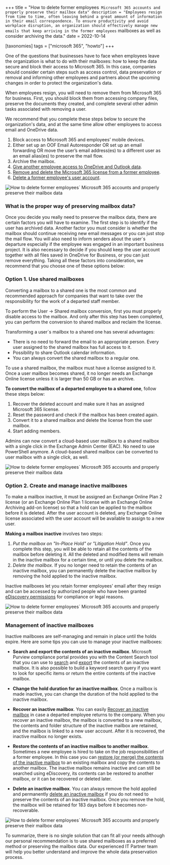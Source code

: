 +++
title = "How to delete former employees` Microsoft 365 accounts and properly preserve their mailbox data"
description = "Employees resign from time to time, often leaving behind a great amount of information in their email correspondence. To ensure productivity and avoid workplace disruption, an organization should effectively manage new emails that keep arriving in the former employees` mailboxes as well as consider archiving the data."
date = 2022-10-14

[taxonomies]
tags = ["microsoft 365", "howto"]
+++

One of the questions that businesses have to face when employees leave the organization is what to do with their mailboxes: how to keep the data secure and block their access to Microsoft 365. In this case, companies should consider certain steps such as access control, data preservation or removal and informing other employees and partners about the upcoming changes in order to protect the organization's data. 

When employees resign, you will need to remove them from Microsoft 365 for business. First, you should block them from accessing company files, preserve the documents they created, and complete several other admin tasks associated with removing a user. 

We recommend that you complete these steps below to secure the organization's data, and at the same time allow other employees to access email and OneDrive data. 

1.  Block access to Microsoft 365 and employees’ mobile devices. 
2.  Either set up an OOF Email Autoresponder OR set up an email forwarding OR move the user’s email address(es) to a different user as an email alias(es) to preserve the mail flow. 
3.  Archive the mailbox. 
4.  [Give another employee access to OneDrive and Outlook data](https://learn.microsoft.com/en-us/microsoft-365/admin/add-users/remove-former-employee-step-5?view=o365-worldwide).
5.  [Remove and delete the Microsoft 365 license from a former employee](https://learn.microsoft.com/en-us/microsoft-365/admin/add-users/remove-former-employee-step-6?view=o365-worldwide).
6.  [Delete a former employee's user account](https://learn.microsoft.com/en-us/microsoft-365/admin/add-users/remove-former-employee-step-7?view=o365-worldwide).

![How to delete former employees` Microsoft 365 accounts and properly preserve their mailbox data](/img/HTdelete1.png)

### What is the proper way of preserving mailbox data? 

Once you decide you really need to preserve the mailbox data, there are certain factors you will have to examine. The first step is to identify if the user has archived data. Another factor you must consider is whether the mailbox should continue receiving new email messages or you can just stop the mail flow. You will also need to inform senders about the user`s departure especially if the employee was engaged in an important business project. It is also necessary to decide if you should keep the user account together with all files saved in OneDrive for Business, or you can just remove everything. Taking all these factors into consideration, we recommend that you choose one of these options below: 

### Option 1. Use shared mailboxes

Converting a mailbox to a shared one is the most common and recommended approach for companies that want to take over the responsibility for the work of a departed staff member. 

To perform the User -> Shared mailbox conversion, first you must properly disable access to the mailbox. And only after this step has been completed, you can perform the conversion to shared mailbox and reclaim the license. 

Transforming a user`s mailbox to a shared one has several advantages: 

* There is no need to forward the email to an appropriate person. Every user assigned to the shared mailbox has full access to it. 
* Possibility to share Outlook calendar information. 
* You can always convert the shared mailbox to a regular one.  

To use a shared mailbox, the mailbox must have a license assigned to it. Once a user mailbox becomes shared, it no longer needs an Exchange Online license unless it is larger than 50 GB or has an archive. 

**To convert the mailbox of a departed employee to a shared one**, follow these steps below: 

1. Recover the deleted account and make sure it has an assigned Microsoft 365 license.
2. Reset the password and check if the mailbox has been created again.
3. Convert it to a shared mailbox and delete the license from the user mailbox.
4. Start adding members.

Admins can now convert a cloud-based user mailbox to a shared mailbox with a single click in the Exchange Admin Center (EAC). No need to use PowerShell anymore. A cloud-based shared mailbox can be converted to user mailbox with a single click, as well. 

![How to delete former employees` Microsoft 365 accounts and properly preserve their mailbox data](/img/HTdelete2.png)

### Option 2. Create and manage inactive mailboxes 

To make a mailbox inactive, it must be assigned an Exchange Online Plan 2 license (or an Exchange Online Plan 1 license with an Exchange Online Archiving add-on license) so that a hold can be applied to the mailbox before it is deleted. After the user account is deleted, any Exchange Online license associated with the user account will be available to assign to a new user. 

**Making a mailbox inactive** involves two steps: 

1.  *Put the mailbox on "In-Place Hold" or "Litigation Hold"*. 
Once you complete this step, you will be able to retain all the contents of the mailbox before deleting it. All the deleted and modified items will remain in the inactive mailbox for a certain time, or until you delete the mailbox. 
2.  *Delete the mailbox*. 
If you no longer need to retain the contents of an inactive mailbox, you can permanently delete the inactive mailbox by removing the hold applied to the inactive mailbox. 

Inactive mailboxes let you retain former employees' email after they resign and can be accessed by authorized people who have been granted [eDiscovery permissions](https://learn.microsoft.com/en-us/microsoft-365/compliance/assign-ediscovery-permissions?view=o365-worldwide) for compliance or legal reasons.   

![How to delete former employees` Microsoft 365 accounts and properly preserve their mailbox data](/img/HTdelete3.png)

### Management of inactive mailboxes 

Inactive mailboxes are self-managing and remain in place until the holds expire. Here are some tips you can use to manage your inactive mailboxes: 

* **Search and export the contents of an inactive mailbox**. 
Microsoft Purview compliance portal provides you with the Content Search tool that you can use to [search](https://learn.microsoft.com/en-us/microsoft-365/compliance/content-search?view=o365-worldwide) and [export](https://learn.microsoft.com/en-us/microsoft-365/compliance/export-search-results?view=o365-worldwide) the contents of an inactive mailbox. It is also possible to build a keyword search query if you want to look for specific items or return the entire contents of the inactive mailbox.

* **Change the hold duration for an inactive mailbox**. 
Once a mailbox is made inactive, you can change the duration of the hold applied to the inactive mailbox.

* **Recover an inactive mailbox**. 
You can easily [Recover an inactive mailbox](https://learn.microsoft.com/en-us/microsoft-365/compliance/recover-an-inactive-mailbox?view=o365-worldwide) in case a departed employee returns to the company. When you recover an inactive mailbox, the mailbox is converted to a new mailbox, the contents and folder structure of the inactive mailbox are retained, and the mailbox is linked to a new user account. After it is recovered, the inactive mailbox no longer exists. 

* **Restore the contents of an inactive mailbox to another mailbox**. 
Sometimes a new employee is hired to take on the job responsibilities of a former employee. In this case you can [restore (or merge) the contents of the inactive mailbox](https://learn.microsoft.com/en-us/microsoft-365/compliance/restore-an-inactive-mailbox?view=o365-worldwide) to an existing mailbox and copy the contents to another mailbox. The inactive mailbox remains inactive and can still be searched using eDiscovery, its contents can be restored to another mailbox, or it can be recovered or deleted later. 

* **Delete an inactive mailbox**. 
You can always remove the hold applied and permanently [delete an inactive mailbox](https://learn.microsoft.com/en-us/microsoft-365/compliance/delete-an-inactive-mailbox?view=o365-worldwide) if you do not need to preserve the contents of an inactive mailbox. Once you remove the hold, the mailbox will be retained for 183 days before it becomes non-recoverable. 
 
![How to delete former employees` Microsoft 365 accounts and properly preserve their mailbox data](/img/HTdelete4.png)

To summarize, there is no single solution that can fit all your needs although our personal recommendation is to use shared mailboxes as a preferred method or preserving the mailbox data. Our experienced IT Partner team will help you better understand and improve the whole data preservation process. 